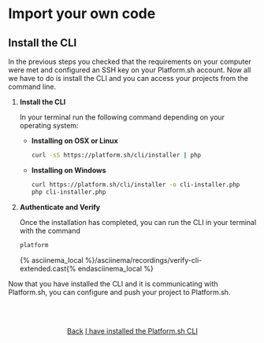 <html>
<head>
  <link rel="stylesheet" type="text/css" href="/asciinema/asciinema-player.css" />
  <script src="/asciinema/asciinema-player.js"></script>
</head>
</html>

# Import your own code

## Install the CLI

In the previous steps you checked that the requirements on your computer were met and configured an SSH key on your Platform.sh account. Now all we have to do is install the CLI and you can access your projects from the command line.

1. **Install the CLI**

    In your terminal run the following command depending on your operating system:

    * **Installing on OSX or Linux**
    
       ```bash
       curl -sS https://platform.sh/cli/installer | php
       ```
       
    * **Installing on Windows**
    
       ```bash
       curl https://platform.sh/cli/installer -o cli-installer.php
       php cli-installer.php
       ```
   
2. **Authenticate and Verify**

   Once the installation has completed, you can run the CLI in your terminal with the command
   
   ```bash
   platform
   ```
    
   {% asciinema_local %}/asciinema/recordings/verify-cli-extended.cast{% endasciinema_local %}
   
Now that you have installed the CLI and it is communicating with Platform.sh, you can configure and push your project to Platform.sh.


<html>
<head>
<link rel="stylesheet" href="/styles/styles.css">
</head>
<body>

<br/><br/>

<center>

<a href="/gettingstarted/own-code/step-2.html" class="buttongen small">Back</a>
<a href="/gettingstarted/own-code/step-4.html" class="buttongen small">I have installed the Platform.sh CLI</a>

</center>

<br/><br/>

</body>
</html>
